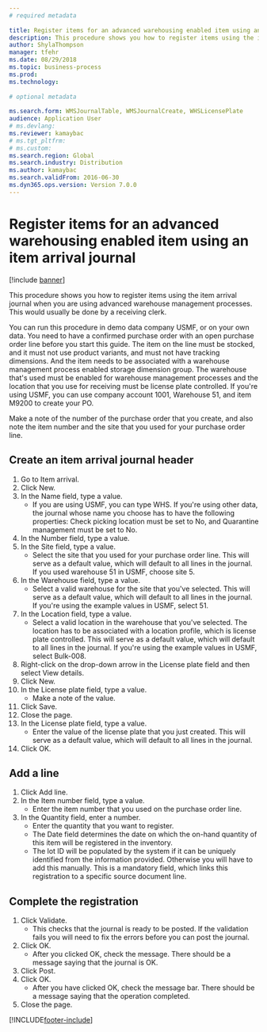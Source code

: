 ```yaml
--- 
# required metadata 
 
title: Register items for an advanced warehousing enabled item using an item arrival journal
description: This procedure shows you how to register items using the item arrival journal when you are using advanced warehouse management processes. 
author: ShylaThompson
manager: tfehr 
ms.date: 08/29/2018
ms.topic: business-process 
ms.prod:  
ms.technology:  
 
# optional metadata 
 
ms.search.form: WMSJournalTable, WMSJournalCreate, WHSLicensePlate   
audience: Application User 
# ms.devlang:  
ms.reviewer: kamaybac
# ms.tgt_pltfrm:  
# ms.custom:  
ms.search.region: Global
ms.search.industry: Distribution
ms.author: kamaybac
ms.search.validFrom: 2016-06-30 
ms.dyn365.ops.version: Version 7.0.0 
---
```

# Register items for an advanced warehousing enabled item using an item arrival journal

[!include [banner](../../includes/banner.md)]

This procedure shows you how to register items using the item arrival journal when you are using advanced warehouse management processes. This would usually be done by a receiving clerk. 

You can run this procedure in demo data company USMF, or on your own data. You need to have a confirmed purchase order with an open purchase order line before you start this guide. The item on the line must be stocked, and it must not use product variants, and must not have tracking dimensions. And the item needs to be associated with a warehouse management process enabled storage dimension group. The warehouse that's used must be enabled for warehouse management processes and the location that you use for receiving must be license plate controlled. If you're using USMF, you can use company account 1001, Warehouse 51, and item M9200 to create your PO. 

Make a note of the number of the purchase order that you create, and also note the item number and the site that you used for your purchase order line.


## Create an item arrival journal header
1. Go to Item arrival.
2. Click New.
3. In the Name field, type a value.
    * If you are using USMF, you can type WHS. If you're using other data, the journal whose name you choose has to have the following properties: Check picking location must be set to No, and Quarantine management must be set to No.  
4. In the Number field, type a value.
5. In the Site field, type a value.
    * Select the site that you used for your purchase order line. This will serve as a default value, which will default to all lines in the journal. If you used warehouse 51 in USMF, choose site 5.  
6. In the Warehouse field, type a value.
    * Select a valid warehouse for the site that you've selected. This will serve as a default value, which will default to all lines in the journal. If you're using the example values in USMF, select 51.  
7. In the Location field, type a value.
    * Select a valid location in the warehouse that you've selected. The location has to be associated with a location profile, which is license plate controlled. This will serve as a default value, which will default to all lines in the journal. If you're using the example values in USMF, select Bulk-008.  
8. Right-click on the drop-down arrow in the License plate field and then select View details.
9. Click New.
10. In the License plate field, type a value.
    * Make a note of the value.  
11. Click Save.
12. Close the page.
13. In the License plate field, type a value.
    * Enter the value of the license plate that you just created. This will serve as a default value, which will default to all lines in the journal.  
14. Click OK.

## Add a line
1. Click Add line.
2. In the Item number field, type a value.
    * Enter the item number that you used on the purchase order line.  
3. In the Quantity field, enter a number.
    * Enter the quantity that you want to register.  
    * The Date field determines the date on which the on-hand quantity of this item will be registered in the inventory.  
    * The lot ID will be populated by the system if it can be uniquely identified from the information provided. Otherwise you will have to add this manually. This is a mandatory field, which links this registration to a specific source document line.  

## Complete the registration
1. Click Validate.
    * This checks that the journal is ready to be posted. If the validation fails you will need to fix the errors before you can post the journal.  
2. Click OK.
    * After you clicked OK, check the message. There should be a message saying that the journal is OK.  
3. Click Post.
4. Click OK.
    * After you have clicked OK, check the message bar. There should be a message saying that the operation completed.  
5. Close the page.



[!INCLUDE[footer-include](../../../includes/footer-banner.md)]